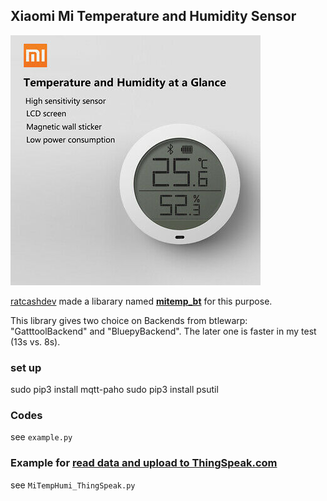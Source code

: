 ## Xiaomi Mi Temperature and Humidity Sensor 
![Xiaomi Mi Temperature and Humidity Sensor](/figures/Mi-Temperature-Humidity-Sensor.jpg)
 

[ratcashdev](https://github.com/ratcashdev) made a libarary named [**mitemp_bt**](https://github.com/ratcashdev/mitemp) for this purpose.


This library gives two choice on Backends from btlewarp: "GatttoolBackend" and "BluepyBackend". The later one is faster in my test (13s vs. 8s).


### set up
sudo pip3 install mqtt-paho
sudo pip3 install psutil
### Codes
see `example.py`

### Example for [read data and upload to ThingSpeak.com]()
see `MiTempHumi_ThingSpeak.py`
